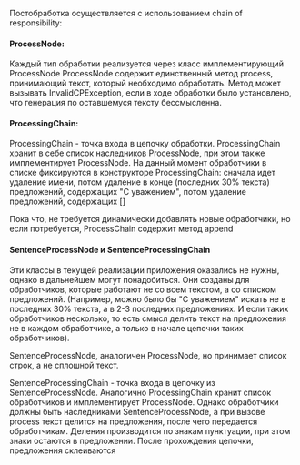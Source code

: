 Постобработка осуществляется с использованием chain of responsibility:


<h4>ProcessNode:</h4>
Каждый тип обработки реализуется через класс имплементирующий ProcessNode
ProcessNode содержит единственный метод process, принимающий текст, который 
необходимо обработать. Метод может вызывать InvalidCPException, если в ходе 
обработки было установлено, что генерация по оставшемуся тексту бессмысленна.


<h4>ProcessingChain:</h4>
ProcessingChain - точка входа в цепочку обработки.
ProcessingChain хранит в себе список наследников ProcessNode, при этом также 
имплементирует ProcessNode. На данный момент обработчики в списке 
фиксируются в конструкторе ProcessingChain: сначала идет удаление имени, 
потом удаление в конце (последних 30% текста) предложений, содержащих "С 
уважением", потом удаление предложений, содержащих []

Пока что, не требуется динамически добавлять новые обработчики, но если 
потребуется, ProcessChain содержит метод append


<h4>SentenceProcessNode и SentenceProcessingChain</h4>
Эти классы в текущей реализации приложения оказались не нужны, однако 
в дальнейшем могут понадобиться. Они созданы для обработчиков, которые 
работают не со всем текстом, а со списком предложений. (Например, можно 
было бы "С уважением" искать не в последних 30% текста, а в 2-3 
последних предложениях. И если таких обработчиков несколько, то есть 
смысл делить 
текст на предложения не в каждом обработчике, а только в начале цепочки таких 
обработчиков).

SentenceProcessNode, аналогичен ProcessNode, но принимает список строк, а 
не сплошной текст.

SentenceProcessingChain - точка входа в цепочку из SentenceProcessNode. 
Аналогично ProcessingChain хранит список обработчиков и имплементирует 
ProcessNode. Однако обработчики должны быть наследниками SentenceProcessNode,
а при вызове process текст делится на предложения, после чего передается 
обработчикам. Деления производится по знакам пунктуации, при этом знаки 
остаются в предложении. После прохождения цепочки, предложения склеиваются
